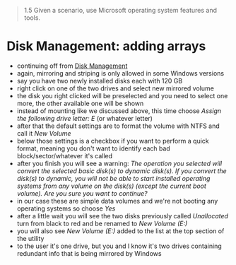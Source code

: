 > 1.5 Given a scenario, use Microsoft operating system features and tools. 

# Disk Management: adding arrays

- continuing off from [Disk Management](Disk%20Management.md)
- again, mirroring and striping is only allowed in some Windows versions
- say you have two newly installed disks each with 120 GB
- right click on one of the two drives and select new mirrored volume
- the disk you right clicked will be preselected and you need to select one more, the other available one will be shown
- instead of mounting like we discussed above, this time choose *Assign the following drive letter: E* (or whatever letter)
- after that the default settings are to format the volume with NTFS and call it *New Volume*
- below those settings is a checkbox if you want to perform a quick format, meaning you don't want to identify each bad block/sector/whatever it's called
- after you finish you will see a warning: *The operation you selected will convert the selected basic disk(s) to dynamic disk(s). If you convert the disk(s) to dynamic, you will not be able to start installed operating systems from any volume on the disk(s) (except the current boot volume). Are you sure you want to continue?*
- in our case these are simple data volumes and we're not booting any operating systems so choose *Yes*
- after a little wait you will see the two disks previously called *Unallocated* turn from black to red and be renamed to *New Volume (E:)*
- you will also see *New Volume (E:)* added to the list at the top section of the utility
- to the user it's one drive, but you and I know it's two drives containing redundant info that is being mirrored by Windows